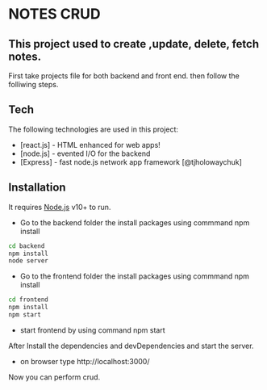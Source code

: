 # NOTES CRUD
## This project used to create ,update, delete, fetch notes.

First take projects file for both backend and front end. then follow the folliwing steps.





## Tech

The following technologies are used in this project:

- [react.js] - HTML enhanced for web apps!
- [node.js] - evented I/O for the backend
- [Express] - fast node.js network app framework [@tjholowaychuk]


## Installation

It requires [Node.js](https://nodejs.org/) v10+ to run.

- Go to the backend folder the install packages using commmand npm install
```sh
cd backend
npm install
node server
```
- Go to the frontend folder the install packages using commmand npm install
 ```sh
cd frontend
npm install
npm start
```
- start frontend by using command npm start

After Install the dependencies and devDependencies and start the server.
- on browser  type http://localhost:3000/

Now you can perform crud.